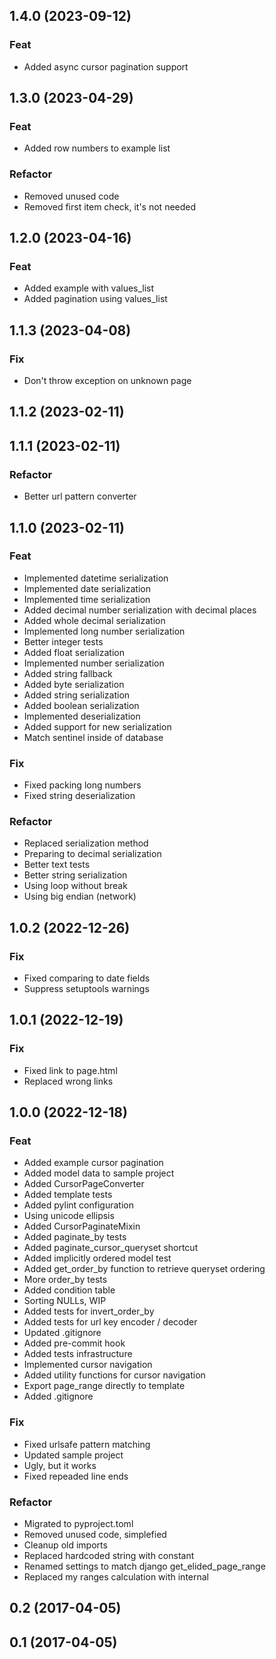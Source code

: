 ## 1.4.0 (2023-09-12)

### Feat

- Added async cursor pagination support

## 1.3.0 (2023-04-29)

### Feat

- Added row numbers to example list

### Refactor

- Removed unused code
- Removed first item check, it's not needed

## 1.2.0 (2023-04-16)

### Feat

- Added example with values_list
- Added pagination using values_list

## 1.1.3 (2023-04-08)

### Fix

- Don't throw exception on unknown page

## 1.1.2 (2023-02-11)

## 1.1.1 (2023-02-11)

### Refactor

- Better url pattern converter

## 1.1.0 (2023-02-11)

### Feat

- Implemented datetime serialization
- Implemented date serialization
- Implemented time serialization
- Added decimal number serialization with decimal places
- Added whole decimal serialization
- Implemented long number serialization
- Better integer tests
- Added float serialization
- Implemented number serialization
- Added string fallback
- Added byte serialization
- Added string serialization
- Added boolean serialization
- Implemented deserialization
- Added support for new serialization
- Match sentinel inside of database

### Fix

- Fixed packing long numbers
- Fixed string deserialization

### Refactor

- Replaced serialization method
- Preparing to decimal serialization
- Better text tests
- Better string serialization
- Using loop without break
- Using big endian (network)

## 1.0.2 (2022-12-26)

### Fix

- Fixed comparing to date fields
- Suppress setuptools warnings

## 1.0.1 (2022-12-19)

### Fix

- Fixed link to page.html
- Replaced wrong links

## 1.0.0 (2022-12-18)

### Feat

- Added example cursor pagination
- Added model data to sample project
- Added CursorPageConverter
- Added template tests
- Added pylint configuration
- Using unicode ellipsis
- Added CursorPaginateMixin
- Added paginate_by tests
- Added paginate_cursor_queryset shortcut
- Added implicitly ordered model test
- Added get_order_by function to retrieve queryset ordering
- More order_by tests
- Added condition table
- Sorting NULLs, WIP
- Added tests for invert_order_by
- Added tests for url key encoder / decoder
- Updated .gitignore
- Added pre-commit hook
- Added tests infrastructure
- Implemented cursor navigation
- Added utility functions for cursor navigation
- Export page_range directly to template
- Added .gitignore

### Fix

- Fixed urlsafe pattern matching
- Updated sample project
- Ugly, but it works
- Fixed repeaded line ends

### Refactor

- Migrated to pyproject.toml
- Removed unused code, simplefied
- Cleanup old imports
- Replaced hardcoded string with constant
- Renamed settings to match django get_elided_page_range
- Replaced my ranges calculation with internal

## 0.2 (2017-04-05)

## 0.1 (2017-04-05)
